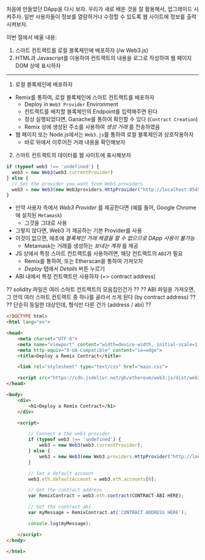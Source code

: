 처음에 만들었던 DApp을 다시 보자.
우리가 새로 배운 것을 잘 활용해서, 업그레이드 시켜주자.
일반 사용자들이 정보를 열람하거나 수정할 수 있도록 웹 사이트에 정보를 출력시켜보자.

이번 절에서 배울 내용:
1. 스마트 컨트랙트를 로컬 블록체인에 배포하자 (/w Web3.js)
2. HTML과 Javascript를 이용하여 컨트랙트의 내용을 로그로 작성하여 웹 페이지 DOM 상에 표시하자

----

1. 로컬 블록체인에 배포하자

- Remix를 통하여, 로컬 블록체인에 스마트 컨트랙트를 배포하자
  - Deploy in `Web3 Provider` Environment
  - 컨트랙트를 배치할 블록체인의 Endpoint를 입력해주면 된다
  - 정상 실행되었다면, Ganache를 통하여 확인할 수 있다 (`Contract Creation`)
  - Remix 상에 생성된 주소를 사용하여 *생성 거래* 를 전송하였음
- 웹 페이지 또는 Node.js에서는 `Web3.js`를 통하여 로컬 블록체인과 상호작용하자
  - 바로 위에서 이루어진 거래 내용을 확인해보자

2. 스마트 컨트랙트의 데이터를 웹 사이트에 표시해보자

```js
if (typeof web3 !== 'undefined') {
  web3 = new Web3(web3.currentProvider)
} else {
  // Set the provider you want from Web3.providers
  web3 = new Web3(new Web3providers.HttpProvider("http://localhost:8545"))
}
```

- 만약 사용자 측에서 *Web3 Provider* 를 제공한다면 (예를 들어, Google Chrome에 설치된 `Metamask`)
  - 그것을 그대로 사용
- 그렇지 않다면, Web3 가 제공하는 기본 Provider를 사용
- 이것이 없으면, 애초에 *블록체인 거래 체결을 할 수 없으므로 DApp 사용이 불가능*
  - Metamask는 거래를 생성하는 *보내는 계좌* 를 제공
- JS 상에서 특정 스마트 컨트랙트를 사용하려면, 해당 컨트랙트의 `ABI`가 필요
  - Remix를 통하여, 또는 Etherscan을 통하여 가져오자
  - *Deploy* 탭에서 *Details* 버튼 누르기
- ABI 내에서 특정 컨트랙트만 사용하자 (=> contract address)

?? solidity 파일은 여러 스마트 컨트랙트의 모음집인건가 ??
?? ABI 파일을 가져오면, 그 안의 여러 스마트 컨트랙트 중 하나를 골라서 쓰게 된다 (by contract address) ??
?? 단순히 동일한 대상인데, 형식만 다른 건가 (address / abi) ??

```html
<!DOCTYPE html>
<html lang="en">

<head>
    <meta charset="UTF-8">
    <meta name="viewport" content="width=device-width, initial-scale=1.0">
    <meta http-equiv="X-UA-Compatible" content="ie=edge">
    <title>Deploy a Remix Contract</title>

    <link rel="stylesheet" type="text/css" href="main.css">

    <script src="https://cdn.jsdelivr.net/gh/ethereum/web3.js/dist/web3.min.js"></script>
</head>

<body>
    <div>
        <h1>Deploy a Remix Contract</h1>
    </div>

    <script>

        // Connect a the web3 provider
        if (typeof web3 !== 'undefined') {
            web3 = new Web3(web3.currentProvider);
        } else {
            web3 = new Web3(new Web3.providers.HttpProvider("http://localhost:7545"));
        }

        // Set a default account
        web3.eth.defaultAccount = web3.eth.accounts[0];

        // Get the contract address
        var RemixContract = web3.eth.contract(CONTRACT-ABI-HERE);

        // Get the contract abi
        var myMessage = RemixContract.at('CONTRACT ADDRESS HERE');

        console.log(myMessage);

    </script>
</body>

</html>
```
